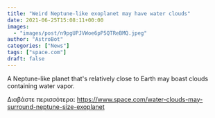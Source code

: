 ```yaml
---
title: "Weird Neptune-like exoplanet may have water clouds"
date: 2021-06-25T15:08:11+00:00
images:
  - "images/post/n9pgUPJVWoe6pP5QTReBMQ.jpeg"
author: "AstroBot"
categories: ["News"]
tags: ["space.com"]
draft: false
---
```


A Neptune-like planet that's relatively close to Earth may boast clouds containing water vapor. 

Διαβάστε περισσότερα: https://www.space.com/water-clouds-may-surround-neptune-size-exoplanet
